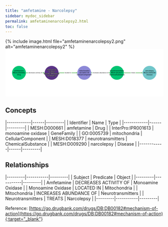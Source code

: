 ```yaml
---
title: "amfetamine - Narcolepsy"
sidebar: mydoc_sidebar
permalink: amfetaminenarcolepsy2.html
toc: false 
---
```


{% include image.html file="amfetaminenarcolepsy2.png" alt="amfetaminenarcolepsy2" %}![Path Visualization](/images/amfetaminenarcolepsy2.png)

## Concepts

|------------|------|---------|
| Identifier | Name | Type    |
|------------|------|---------|
| MESH:D000661 | amfetamine | Drug |
| InterPro:IPR001613 | monoamine oxidase | GeneFamily |
| GO:0005739 | mitochondria | CellularComponent |
| MESH:D018377 | neurotransmitters | ChemicalSubstance |
| MESH:D009290 | narcolepsy | Disease |
|------------|------|---------|

## Relationships

|---------|-----------|---------|
| Subject | Predicate | Object  |
|---------|-----------|---------|
| Amfetamine | DECREASES ACTIVITY OF | Monoamine Oxidase |
| Monoamine Oxidase | LOCATED IN | Mitochondria |
| Mitochondria | INCREASES ABUNDANCE OF | Neurotransmitters |
| Neurotransmitters | TREATS | Narcolepsy |
|---------|-----------|---------|

Reference: [https://go.drugbank.com/drugs/DB:DB00182#mechanism-of-action](https://go.drugbank.com/drugs/DB:DB00182#mechanism-of-action){:target="_blank"}